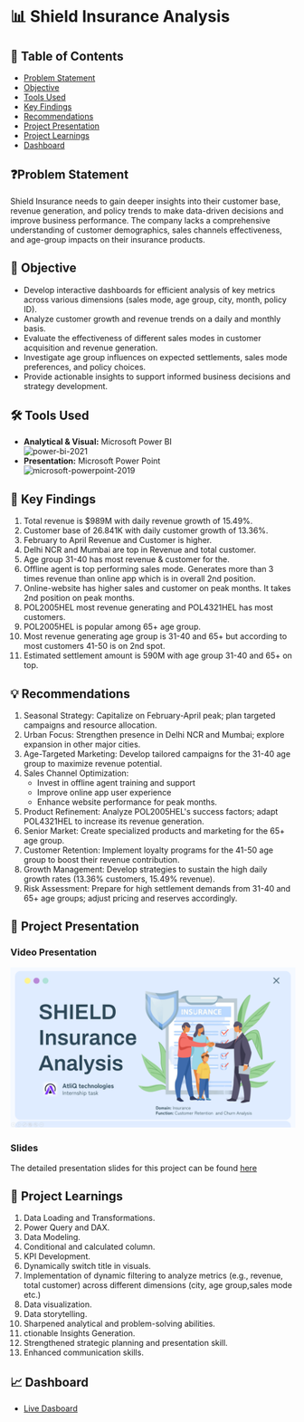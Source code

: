 # 📊 Shield Insurance Analysis

## 📕 Table of Contents
- [Problem Statement](#-problem-statement)
- [Objective](#-objective)
- [Tools Used](#%EF%B8%8F-tools-used)
- [Key Findings](#-key-findings)
- [Recommendations](#-recommendations)
- [Project Presentation](#-project-presentation)
- [Project Learnings](#-project-learnings)
- [Dashboard](#-dashboard)

## ❓Problem Statement
Shield Insurance needs to gain deeper insights into their customer base, revenue generation, and policy trends to make data-driven decisions and improve business performance. The company lacks a comprehensive understanding of customer demographics, sales channels effectiveness, and age-group impacts on their insurance products.

## 🎯 Objective
- Develop interactive dashboards for efficient analysis of key metrics across various dimensions (sales mode, age group, city, month, policy ID). 
- Analyze customer growth and revenue trends on a daily and monthly basis. 
- Evaluate the effectiveness of different sales modes in customer acquisition and revenue generation.
- Investigate age group influences on expected settlements, sales mode preferences, and policy choices.
- Provide actionable insights to support informed business decisions and strategy development. 


## 🛠️ Tools Used
- **Analytical & Visual:**  Microsoft Power BI\
  <img width="96" height="96" src="https://img.icons8.com/fluency/96/power-bi-2021.png" alt="power-bi-2021"/>
- **Presentation:** Microsoft Power Point\
  <img width="96" height="96" src="https://img.icons8.com/fluency/96/microsoft-powerpoint-2019.png" alt="microsoft-powerpoint-2019"/>


## 🔎 Key Findings
1. Total revenue is $989M with daily revenue growth of 15.49%.
2. Customer base of 26.841K with daily customer growth of 13.36%.
3. February to April Revenue and Customer is higher.
4. Delhi NCR and Mumbai are top in Revenue and total customer.
5. Age group 31-40 has most revenue & customer for the.
6. Offline agent is top performing sales mode. Generates more than 3 times revenue than online app which is in overall 2nd position.
7. Online-website has higher sales and customer on peak months. It takes 2nd position on peak months.
8. POL2005HEL most revenue generating and POL4321HEL has most customers.
9. POL2005HEL is popular among 65+ age group.
10. Most revenue generating age group is 31-40 and 65+ but according to most customers 41-50 is on 2nd spot.
11. Estimated settlement amount is 590M with age group 31-40 and 65+ on top.


## 💡 Recommendations
1. Seasonal Strategy: Capitalize on February-April peak; plan targeted campaigns and resource allocation.
2. Urban Focus: Strengthen presence in Delhi NCR and Mumbai; explore expansion in other major cities.
3. Age-Targeted Marketing: Develop tailored campaigns for the 31-40 age group to maximize revenue potential.
4. Sales Channel Optimization:
    - Invest in offline agent training and support
    - Improve online app user experience
    - Enhance website performance for peak months. 
5. Product Refinement: Analyze POL2005HEL's success factors; adapt POL4321HEL to increase its revenue generation.
6. Senior Market: Create specialized products and marketing for the 65+ age group.
7. Customer Retention: Implement loyalty programs for the 41-50 age group to boost their revenue contribution.
8. Growth Management: Develop strategies to sustain the high daily growth rates (13.36% customers, 15.49% revenue).
9. Risk Assessment: Prepare for high settlement demands from 31-40 and 65+ age groups; adjust pricing and reserves accordingly.


## 📌 Project Presentation
### Video Presentation
[![Shield Insurance Analysis Presentation](https://github.com/amanat-mahmud/Shield-Insurance-Analysis/blob/main/cover.png)](https://youtu.be/5kiMtXxRhRs)

### Slides
The detailed presentation slides for this project can be found [here](https://github.com/amanat-mahmud/Shield-Insurance-Analysis/blob/main/slide.pdf)

## 🧠 Project Learnings
1. Data Loading and Transformations.
2. Power Query and DAX.
3. Data Modeling.
4. Conditional and calculated column.
5. KPI Development.
6. Dynamically switch title in visuals.
7. Implementation of dynamic filtering to analyze metrics (e.g., revenue, total customer) across different dimensions (city, age group,sales mode etc.)
8. Data visualization.
9. Data storytelling.
10. Sharpened analytical and problem-solving abilities.
11. ctionable Insights Generation.
12. Strengthened strategic planning and  presentation skill.
13. Enhanced communication skills.

## 📈 Dashboard
- [Live Dasboard](https://tinyurl.com/m8sdupu4)

